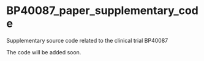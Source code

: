 # BP40087_paper_supplementary_code
Supplementary source code related to the clinical trial BP40087

The code will be added soon.
